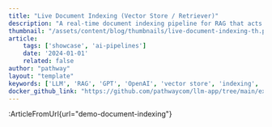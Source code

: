 ```yaml
---
title: "Live Document Indexing (Vector Store / Retriever)"
description: "A real-time document indexing pipeline for RAG that acts as a vector store service. It performs live indexing on your documents (PDF, DOCX,...) from a connected data source (files, Google Drive, Sharepoint,...). It can be used with any frontend, or integrated as a retriever backend for a Langchain or Llamaindex application."
thumbnail: "/assets/content/blog/thumbnails/live-document-indexing-th.png"
article:
    tags: ['showcase', 'ai-pipelines']
    date: '2024-01-01'
    related: false
author: "pathway"
layout: "template"
keywords: ['LLM', 'RAG', 'GPT', 'OpenAI', 'vector store', 'indexing', 'SharePoint', 'Google Drive', 'Gdrive', 'docker', 'yaml']
docker_github_link: "https://github.com/pathwaycom/llm-app/tree/main/examples/pipelines/demo-document-indexing"
---
```


:ArticleFromUrl{url="demo-document-indexing"}
